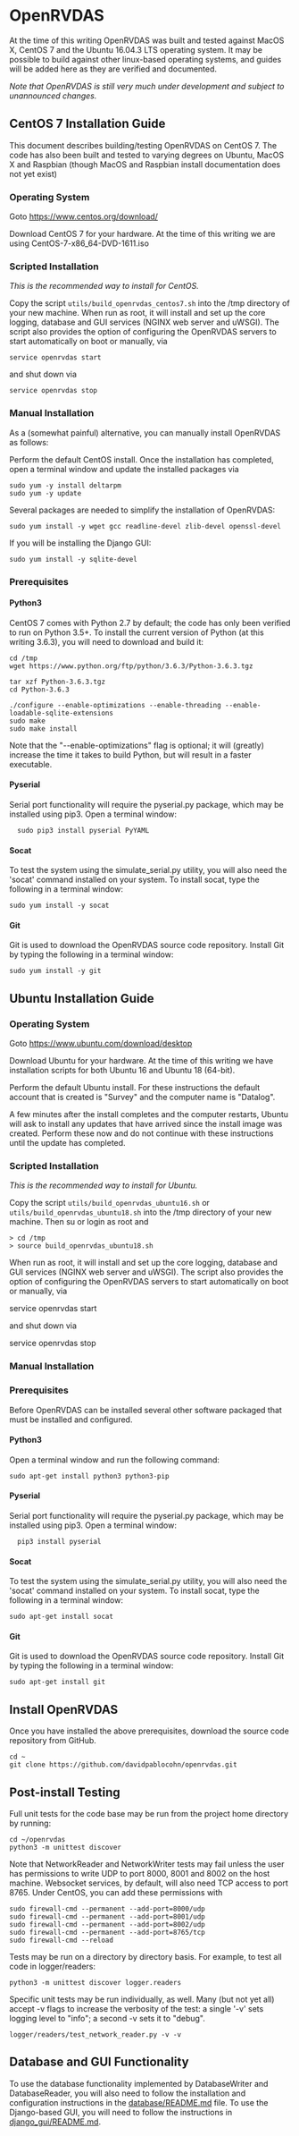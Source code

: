 # OpenRVDAS
At the time of this writing OpenRVDAS was built and tested against MacOS X, CentOS 7 and the Ubuntu 16.04.3 LTS operating system. It may be possible to build against other linux-based operating systems, and guides will be added here as they are verified and documented.

*Note that OpenRVDAS is still very much under development and subject to unannounced changes.*

## CentOS 7 Installation Guide
This document describes building/testing OpenRVDAS on CentOS 7. The code has also been built and tested to varying degrees on Ubuntu, MacOS X and Raspbian (though MacOS and Raspbian install documentation does not yet exist)

### Operating System
Goto <https://www.centos.org/download/>

Download CentOS 7 for your hardware.  At the time of this writing we
are using CentOS-7-x86_64-DVD-1611.iso

### Scripted Installation

_This is the recommended way to install for CentOS._

Copy the script ```utils/build_openrvdas_centos7.sh``` into the /tmp
directory of your new machine. When run as root, it will install and
set up the core logging, database and GUI services (NGINX web server
and uWSGI). The script also provides the option of configuring the
OpenRVDAS servers to start automatically on boot or manually, via

```service openrvdas start```

and shut down via

```service openrvdas stop```

### Manual Installation

As a (somewhat painful) alternative, you can manually install
OpenRVDAS as follows:

Perform the default CentOS install. Once the installation has
completed, open a terminal window and update the installed packages
via

```
sudo yum -y install deltarpm
sudo yum -y update
```

Several packages are needed to simplify the installation of OpenRVDAS:

```
sudo yum install -y wget gcc readline-devel zlib-devel openssl-devel 
```

If you will be installing the Django GUI:

```
sudo yum install -y sqlite-devel
```

### Prerequisites
#### Python3
CentOS 7 comes with Python 2.7 by default; the code has only been verified to run on Python 3.5+. To install the current version of Python (at this writing 3.6.3), you will need to download and build it:

```
cd /tmp
wget https://www.python.org/ftp/python/3.6.3/Python-3.6.3.tgz

tar xzf Python-3.6.3.tgz
cd Python-3.6.3

./configure --enable-optimizations --enable-threading --enable-loadable-sqlite-extensions
sudo make
sudo make install
```
Note that the "--enable-optimizations" flag is optional; it will (greatly) increase the time it takes to build Python, but will result in a faster executable.


#### Pyserial
Serial port functionality will require the pyserial.py package, which
may be installed using pip3.  Open a terminal window:

```
  sudo pip3 install pyserial PyYAML
```

#### Socat
To test the system using the simulate_serial.py utility, you will also need the 'socat' command installed on your system.  To install socat, type the following in a terminal window:
```
sudo yum install -y socat
```

#### Git
Git is used to download the OpenRVDAS source code repository.  Install Git by typing the following in a terminal window:
```
sudo yum install -y git
```
## Ubuntu Installation Guide
### Operating System
Goto <https://www.ubuntu.com/download/desktop>

Download Ubuntu for your hardware.  At the time of this writing we have installation scripts for both Ubuntu 16 and Ubuntu 18 (64-bit).

Perform the default Ubuntu install.  For these instructions the default account that is created is "Survey" and the computer name is "Datalog".

A few minutes after the install completes and the computer restarts, Ubuntu will ask to install any updates that have arrived since the install image was created.  Perform these now and do not continue with these instructions until the update has completed.

### Scripted Installation

_This is the recommended way to install for Ubuntu._

Copy the script ```utils/build_openrvdas_ubuntu16.sh``` or
```utils/build_openrvdas_ubuntu18.sh``` into the /tmp
directory of your new machine. Then su or login as root and

```
> cd /tmp
> source build_openrvdas_ubuntu18.sh
```

When run as root, it will install and
set up the core logging, database and GUI services (NGINX web server
and uWSGI). The script also provides the option of configuring the
OpenRVDAS servers to start automatically on boot or manually, via

service openrvdas start

and shut down via

service openrvdas stop

### Manual Installation

### Prerequisites

Before OpenRVDAS can be installed several other software packaged that must be installed and configured.

#### Python3
Open a terminal window and run the following command:
```
sudo apt-get install python3 python3-pip
```

#### Pyserial
Serial port functionality will require the pyserial.py package, which may be installed using pip3.  Open a terminal window:

```
  pip3 install pyserial
```

#### Socat
To test the system using the simulate_serial.py utility, you will also need the 'socat' command installed on your system.  To install socat, type the following in a terminal window:
```
sudo apt-get install socat
```

#### Git
Git is used to download the OpenRVDAS source code repository.  Install Git by typing the following in a terminal window:
```
sudo apt-get install git
```

## Install OpenRVDAS
Once you have installed the above prerequisites, download the source code repository from GitHub.

```
cd ~
git clone https://github.com/davidpablocohn/openrvdas.git
```

## Post-install Testing
Full unit tests for the code base may be run from the project home directory by running:
```
cd ~/openrvdas
python3 -m unittest discover
```

Note that NetworkReader and NetworkWriter tests may fail unless the user has permissions to write UDP to port 8000, 8001 and 8002 on the host machine. Websocket services, by default, will also need TCP access to port 8765. Under CentOS, you can add these permissions with
```
sudo firewall-cmd --permanent --add-port=8000/udp
sudo firewall-cmd --permanent --add-port=8001/udp
sudo firewall-cmd --permanent --add-port=8002/udp
sudo firewall-cmd --permanent --add-port=8765/tcp
sudo firewall-cmd --reload
```

Tests may be run on a directory by directory basis.  For example, to test all code in logger/readers:
```
python3 -m unittest discover logger.readers
```

Specific unit tests may be run individually, as well.  Many (but not yet all) accept -v flags to increase the verbosity of the test: a single '-v' sets logging level to "info"; a second -v sets
it to "debug".
```
logger/readers/test_network_reader.py -v -v
```
## Database and GUI Functionality
To use the database functionality implemented by DatabaseWriter and DatabaseReader, you will also need to follow the installation and configuration instructions in the [database/README.md](database/README.md) file. To use the Django-based GUI, you will need to follow the instructions in [django_gui/README.md](django_gui/README.md).

